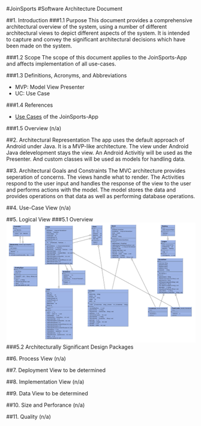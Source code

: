 #JoinSports
#Software Architecture Document

##1. Introduction
###1.1 Purpose
This document provides a comprehensive architectural overview of the system, 
using a number of different architectural views to depict different aspects of the system. 
It is intended to capture and convey the significant architectural decisions which have been made on the system.

###1.2 Scope
The scope of this document applies to the JoinSports-App and affects implementation of all use-cases.

###1.3 Definitions, Acronyms, and Abbreviations
- MVP: Model View Presenter
- UC: Use Case

###1.4 References
- [Use Cases](https://github.com/JoinSports/Documentation/tree/master/UC) of the JoinSports-App

###1.5 Overview
(n/a)

##2. Architectural Representation
The app uses the default approach of Android under Java. It is a MVP-like architecture. The view under Android Java
delevelopment stays the view. An Android Activitiy will be used as the Presenter. And custom classes will 
be used as models for handling data.

##3. Architectural Goals and Constraints
The MVC architecture provides seperation of concerns. The views handle what to render. The Activities respond to the user
input and handles the response of the view to the user and performs actions with the model. The model stores the data and
provides operations on that data as well as performing database operations.

##4. Use-Case View
(n/a)

##5. Logical View
###5.1 Overview
![ClassDiagram][]
###5.2 Architecturally Significant Design Packages

##6. Process View
(n/a)

##7. Deployment View
to be determined

##8. Implementation View
(n/a)

##9. Data View
to be determined

##10. Size and Perforance
(n/a)

##11. Quality
(n/a)

<!-- picture links -->
[ClassDiagram]: https://github.com/JoinSports/Documentation/blob/master/Class-diagram-UML/ClassDiagram_UML_cut.jpeg?raw=true
